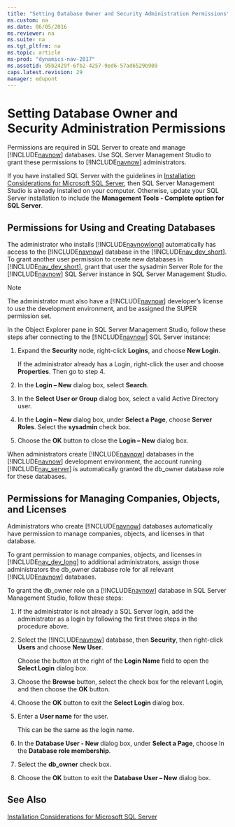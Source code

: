 ```yaml
---
title: "Setting Database Owner and Security Administration Permissions"
ms.custom: na
ms.date: 06/05/2016
ms.reviewer: na
ms.suite: na
ms.tgt_pltfrm: na
ms.topic: article
ms-prod: "dynamics-nav-2017"
ms.assetid: 95b2429f-6fb2-4257-9ed6-57ad6529b909
caps.latest.revision: 29
manager: edupont
---
```

# Setting Database Owner and Security Administration Permissions
Permissions are required in SQL Server to create and manage [!INCLUDE[navnow](includes/navnow_md.md)] databases. Use SQL Server Management Studio to grant these permissions to [!INCLUDE[navnow](includes/navnow_md.md)] administrators.  
  
 If you have installed SQL Server with the guidelines in [Installation Considerations for Microsoft SQL Server](Installation-Considerations-for-Microsoft-SQL-Server.md), then SQL Server Management Studio is already installed on your computer. Otherwise, update your SQL Server installation to include the **Management Tools - Complete option for SQL Server**.  
  
## Permissions for Using and Creating Databases  
 The administrator who installs [!INCLUDE[navnowlong](includes/navnowlong_md.md)] automatically has access to the [!INCLUDE[navnow](includes/navnow_md.md)] database in the [!INCLUDE[nav_dev_short](includes/nav_dev_short_md.md)]. To grant another user permission to create new databases in [!INCLUDE[nav_dev_short](includes/nav_dev_short_md.md)], grant that user the sysadmin Server Role for the [!INCLUDE[navnow](includes/navnow_md.md)] SQL Server instance in SQL Server Management Studio.  
  
> [!NOTE]  
>  The administrator must also have a [!INCLUDE[navnow](includes/navnow_md.md)] developer’s license to use the development environment, and be assigned the SUPER permission set.  
  
 In the Object Explorer pane in SQL Server Management Studio, follow these steps after connecting to the [!INCLUDE[navnow](includes/navnow_md.md)] SQL Server instance:  
  
1.  Expand the **Security** node, right-click **Logins**, and choose **New Login**.  
  
     If the administrator already has a Login, right-click the user and choose **Properties**. Then go to step 4.  
  
2.  In the **Login – New** dialog box, select **Search**.  
  
3.  In the **Select User or Group** dialog box, select a valid Active Directory user.  
  
4.  In the **Login – New** dialog box, under **Select a Page**, choose **Server Roles**. Select the **sysadmin** check box.  
  
5.  Choose the **OK** button to close the **Login – New** dialog box.  
  
 When administrators create [!INCLUDE[navnow](includes/navnow_md.md)] databases in the [!INCLUDE[navnow](includes/navnow_md.md)] development environment, the account running [!INCLUDE[nav_server](includes/nav_server_md.md)] is automatically granted the db\_owner database role for these databases.  
  
## Permissions for Managing Companies, Objects, and Licenses  
 Administrators who create [!INCLUDE[navnow](includes/navnow_md.md)] databases automatically have permission to manage companies, objects, and licenses in that database.  
  
 To grant permission to manage companies, objects, and licenses in [!INCLUDE[nav_dev_long](includes/nav_dev_long_md.md)] to additional administrators, assign those administrators the db\_owner database role for all relevant [!INCLUDE[navnow](includes/navnow_md.md)] databases.  
  
 To grant the db\_owner role on a [!INCLUDE[navnow](includes/navnow_md.md)] database in SQL Server Management Studio, follow these steps:  
  
1.  If the administrator is not already a SQL Server login, add the administrator as a login by following the first three steps in the procedure above.  
  
2.  Select the [!INCLUDE[navnow](includes/navnow_md.md)] database, then **Security**, then right-click **Users** and choose **New User**.  
  
     Choose the button at the right of the **Login Name** field to open the **Select Login** dialog box.  
  
3.  Choose the **Browse** button, select the check box for the relevant Login, and then choose the **OK** button.  
  
4.  Choose the **OK** button to exit the **Select Login** dialog box.  
  
5.  Enter a **User name** for the user.  
  
     This can be the same as the login name.  
  
6.  In the **Database User - New** dialog box, under **Select a Page**, choose In the **Database role membership**.  
  
7.  Select the **db\_owner** check box.  
  
8.  Choose the **OK** button to exit the **Database User – New** dialog box.  
  
## See Also  
 [Installation Considerations for Microsoft SQL Server](Installation-Considerations-for-Microsoft-SQL-Server.md)